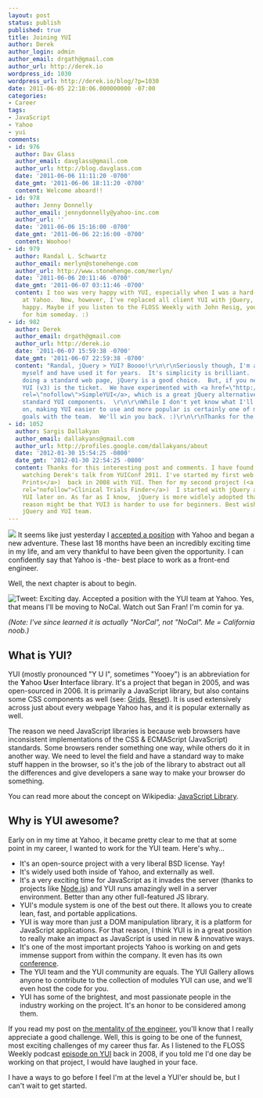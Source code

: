 ```yaml
---
layout: post
status: publish
published: true
title: Joining YUI
author: Derek
author_login: admin
author_email: drgath@gmail.com
author_url: http://derek.io
wordpress_id: 1030
wordpress_url: http://derek.io/blog/?p=1030
date: 2011-06-05 22:10:06.000000000 -07:00
categories:
- Career
tags:
- JavaScript
- Yahoo
- yui
comments:
- id: 976
  author: Dav Glass
  author_email: davglass@gmail.com
  author_url: http://blog.davglass.com
  date: '2011-06-06 11:11:20 -0700'
  date_gmt: '2011-06-06 18:11:20 -0700'
  content: Welcome aboard!!
- id: 978
  author: Jenny Donnelly
  author_email: jennydonnelly@yahoo-inc.com
  author_url: ''
  date: '2011-06-06 15:16:00 -0700'
  date_gmt: '2011-06-06 22:16:00 -0700'
  content: Woohoo!
- id: 979
  author: Randal L. Schwartz
  author_email: merlyn@stonehenge.com
  author_url: http://www.stonehenge.com/merlyn/
  date: '2011-06-06 20:11:46 -0700'
  date_gmt: '2011-06-07 03:11:46 -0700'
  content: I too was very happy with YUI, especially when I was a hard-working contractor
    at Yahoo.  Now, however, I've replaced all client YUI with jQuery, and am very
    happy. Maybe if you listen to the FLOSS Weekly with John Resig, you'll be working
    for him someday. :)
- id: 982
  author: Derek
  author_email: drgath@gmail.com
  author_url: http://derek.io
  date: '2011-06-07 15:59:38 -0700'
  date_gmt: '2011-06-07 22:59:38 -0700'
  content: "Randal, jQuery > YUI? Boooo!\r\n\r\nSeriously though, I'm a jQuery fan
    myself and have used it for years.  It's simplicity is brilliant.  If you are
    doing a standard web page, jQuery is a good choice.  But, if you need a JS application,
    YUI (v3) is the ticket.  We have experimented with <a href=\"http://ericmiraglia.com/yui/demos/quickyui.php\"
    rel=\"nofollow\">SimpleYUI</a>, which is a great jQuery alternative using all
    standard YUI components.  \r\n\r\nWhile I don't yet know what I'll be working
    on, making YUI easier to use and more popular is certainly one of my long-term
    goals with the team.  We'll win you back. :)\r\n\r\nThanks for the comment"
- id: 1052
  author: Sargis Dallakyan
  author_email: dallakyans@gmail.com
  author_url: http://profiles.google.com/dallakyans/about
  date: '2012-01-30 15:54:25 -0800'
  date_gmt: '2012-01-30 22:54:25 -0800'
  content: Thanks for this interesting post and comments. I have found this page after
    watching Derek's talk from YUIConf 2011. I've started my first web project (<a>Food
    Prints</a>)  back in 2008 with YUI. Then for my second project (<a href="http://clismap.appspot.com/"
    rel="nofollow">Clinical Trials Finder</a>)  I started with jQuery and then added
    YUI later on. As far as I know,  jQuery is more widlely adopted than YUI.  The
    reason might be that YUI3 is harder to use for beginners. Best wishes to both
    jQuery and YUI team.
---
```

![](http://www.professionalsofttech.com/wp-content/uploads/2014/04/yui.png)
It seems like just yesterday I <a href="http://derek.io/blog/2009/im-a-yahoo/">accepted a position</a> with Yahoo and began a new adventure. These last 18 months have been an incredibly exciting time in my life, and am very thankful to have been given the opportunity. I can confidently say that Yahoo is -the- best place to work as a front-end engineer.

<!--more-->

Well, the next chapter is about to begin.

<img src="http://s89997654.onlinehome.us/screencaps/Twitter___%40Derek_Gathright__Exciting_day._Accepted_a_p_...-20110605-203607.jpg" alt="Tweet: Exciting day. Accepted a position with the YUI team at Yahoo. Yes, that means I'll be moving to NoCal. Watch out San Fran! I'm comin for ya." />

<em>(Note: I've since learned it is actually "NorCal", not "NoCal". Me = California noob.)</em>
<h2>What is YUI?</h2>
YUI (mostly pronounced "Y U I", sometimes "Yooey") is an abbreviation for the <strong>Y</strong>ahoo <strong>U</strong>ser <strong>I</strong>nterface library. It's a project that began in 2005, and was open-sourced in 2006. It is primarily a JavaScript library, but also contains some CSS components as well (see: <a href="http://developer.yahoo.com/yui/grids/">Grids</a>, <a href="http://developer.yahoo.com/yui/reset/">Reset</a>). It is used extensively across just about every webpage Yahoo has, and it is popular externally as well.

<a id="more"></a><a id="more-1030"></a>

The reason we need JavaScript libraries is because web browsers have inconsistent implementations of the CSS &amp; ECMAScript (JavaScript) standards. Some browsers render something one way, while others do it in another way. We need to level the field and have a standard way to make stuff happen in the browser, so it's the job of the library to abstract out all the differences and give developers a sane way to make your browser do something.

You can read more about the concept on Wikipedia: <a href="https://secure.wikimedia.org/wikipedia/en/wiki/JavaScript_library">JavaScript Library</a>.
<h2>Why is YUI awesome?</h2>
Early on in my time at Yahoo, it became pretty clear to me that at some point in my career, I wanted to work for the YUI team. Here's why...
<ul>
	<li>It's an open-source project with a very liberal BSD license. Yay!</li>
	<li>It's widely used both inside of Yahoo, and externally as well.</li>
	<li>It's a very exciting time for JavaScript as it invades the server (thanks to projects like <a href="http://nodejs.org">Node.js</a>) and YUI runs amazingly well in a server environment. Better than any other full-featured JS library.</li>
	<li>YUI's module system is one of the best out there. It allows you to create lean, fast, and portable applications.</li>
	<li>YUI is way more than just a DOM manipulation library, it is a platform for JavaScript applications. For that reason, I think YUI is in a great position to really make an impact as JavaScript is used in new &amp; innovative ways.</li>
	<li>It's one of the most important projects Yahoo is working on and gets immense support from within the company. It even has its own <a href="http://yuilibrary.com/yuiconf2010/">conference</a>.</li>
	<li>The YUI team and the YUI community are equals. The YUI Gallery allows anyone to contribute to the collection of modules YUI can use, and we'll even host the code for you.</li>
	<li>YUI has some of the brightest, and most passionate people in the industry working on the project. It's an honor to be considered among them.</li>
</ul>
If you read my post on <a href="http://derek.io/blog/2011/the-engineer/">the mentality of the engineer</a>, you'll know that I really appreciate a good challenge. Well, this is going to be one of the funnest, most exciting challenges of my career thus far. As I listened to the FLOSS Weekly podcast <a href="http://twit.tv/floss23">episode on YUI</a> back in 2008, if you told me I'd one day be working on that project, I would have laughed in your face.

I have a ways to go before I feel I'm at the level a YUI'er should be, but I can't wait to get started.

